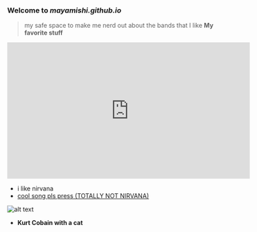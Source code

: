 ### Welcome to *mayamishi.github.io*
> my safe space to make me nerd out about the bands that I like
>**My favorite stuff**

<iframe width="560" height="315" src="https://www.youtube.com/embed/fregObNcHC8" title="YouTube video player" frameborder="0" allow="accelerometer; autoplay; clipboard-write; encrypted-media; gyroscope; picture-in-picture" allowfullscreen></iframe>







- i  like nirvana
- [cool song pls press (TOTALLY NOT NIRVANA)](https://youtu.be/ZpiEunhVs9o)






![alt text](https://i.pinimg.com/originals/fe/28/74/fe287411625f7479c70af661af595f96.jpg)

- **Kurt Cobain with a cat**
